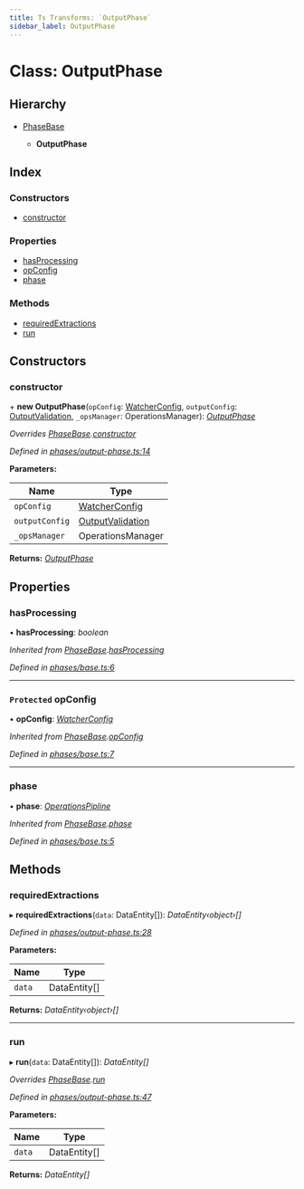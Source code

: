 ```yaml
---
title: Ts Transforms: `OutputPhase`
sidebar_label: OutputPhase
---
```


# Class: OutputPhase

## Hierarchy

* [PhaseBase](phasebase.md)

  * **OutputPhase**

## Index

### Constructors

* [constructor](outputphase.md#constructor)

### Properties

* [hasProcessing](outputphase.md#hasprocessing)
* [opConfig](outputphase.md#protected-opconfig)
* [phase](outputphase.md#phase)

### Methods

* [requiredExtractions](outputphase.md#requiredextractions)
* [run](outputphase.md#run)

## Constructors

###  constructor

\+ **new OutputPhase**(`opConfig`: [WatcherConfig](../interfaces/watcherconfig.md), `outputConfig`: [OutputValidation](../interfaces/outputvalidation.md), `_opsManager`: OperationsManager): *[OutputPhase](outputphase.md)*

*Overrides [PhaseBase](phasebase.md).[constructor](phasebase.md#constructor)*

*Defined in [phases/output-phase.ts:14](https://github.com/terascope/teraslice/blob/d2d877b60/packages/ts-transforms/src/phases/output-phase.ts#L14)*

**Parameters:**

Name | Type |
------ | ------ |
`opConfig` | [WatcherConfig](../interfaces/watcherconfig.md) |
`outputConfig` | [OutputValidation](../interfaces/outputvalidation.md) |
`_opsManager` | OperationsManager |

**Returns:** *[OutputPhase](outputphase.md)*

## Properties

###  hasProcessing

• **hasProcessing**: *boolean*

*Inherited from [PhaseBase](phasebase.md).[hasProcessing](phasebase.md#hasprocessing)*

*Defined in [phases/base.ts:6](https://github.com/terascope/teraslice/blob/d2d877b60/packages/ts-transforms/src/phases/base.ts#L6)*

___

### `Protected` opConfig

• **opConfig**: *[WatcherConfig](../interfaces/watcherconfig.md)*

*Inherited from [PhaseBase](phasebase.md).[opConfig](phasebase.md#protected-opconfig)*

*Defined in [phases/base.ts:7](https://github.com/terascope/teraslice/blob/d2d877b60/packages/ts-transforms/src/phases/base.ts#L7)*

___

###  phase

• **phase**: *[OperationsPipline](../interfaces/operationspipline.md)*

*Inherited from [PhaseBase](phasebase.md).[phase](phasebase.md#phase)*

*Defined in [phases/base.ts:5](https://github.com/terascope/teraslice/blob/d2d877b60/packages/ts-transforms/src/phases/base.ts#L5)*

## Methods

###  requiredExtractions

▸ **requiredExtractions**(`data`: DataEntity[]): *DataEntity‹object›[]*

*Defined in [phases/output-phase.ts:28](https://github.com/terascope/teraslice/blob/d2d877b60/packages/ts-transforms/src/phases/output-phase.ts#L28)*

**Parameters:**

Name | Type |
------ | ------ |
`data` | DataEntity[] |

**Returns:** *DataEntity‹object›[]*

___

###  run

▸ **run**(`data`: DataEntity[]): *DataEntity[]*

*Overrides [PhaseBase](phasebase.md).[run](phasebase.md#abstract-run)*

*Defined in [phases/output-phase.ts:47](https://github.com/terascope/teraslice/blob/d2d877b60/packages/ts-transforms/src/phases/output-phase.ts#L47)*

**Parameters:**

Name | Type |
------ | ------ |
`data` | DataEntity[] |

**Returns:** *DataEntity[]*
